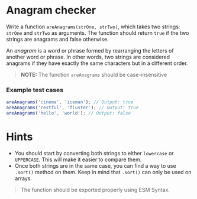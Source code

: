 # Anagram checker

Write a function `areAnagrams(strOne, strTwo)`, which takes two strings: `strOne` and `strTwo` as arguments. The function should return `true` if the two strings are anagrams and false otherwise.

An _anagram_ is a word or phrase formed by rearranging the letters of another word or phrase. In other words, two strings are considered anagrams if they have exactly the same characters but in a different order.

> **NOTE:** The function `areAnagrams` should be case-insensitive

### Example test cases

```javascript
areAnagrams('cinema', 'iceman'); // Output: true
areAnagrams('restful', 'fluster'); // Output: true
areAnagrams('hello', 'world'); // Output: false
```

# Hints

*   You should start by converting both strings to either `lowercase` or `UPPERCASE`. This will make it easier to compare them.
*   Once both strings are in the same case, you can find a way to use `.sort()` method on them. Keep in mind that `.sort()` can only be used on arrays.

> The function should be exported properly using ESM Syntax.
